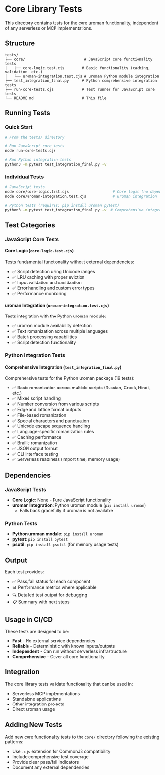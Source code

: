 # Core Library Tests

This directory contains tests for the core uroman functionality, independent of any serverless or MCP implementations.

## Structure

```
tests/
├── core/                           # JavaScript core functionality tests
│   ├── core-logic.test.cjs        # Basic functionality (caching, validation, etc.)
│   └── uroman-integration.test.cjs # uroman Python module integration
├── test_integration_final.py      # Python comprehensive integration tests
├── run-core-tests.cjs             # Test runner for JavaScript core tests
└── README.md                      # This file
```

## Running Tests

### Quick Start
```bash
# From the tests/ directory

# Run JavaScript core tests
node run-core-tests.cjs

# Run Python integration tests
python3 -m pytest test_integration_final.py -v
```

### Individual Tests
```bash
# JavaScript tests
node core/core-logic.test.cjs                    # Core logic (no dependencies)
node core/uroman-integration.test.cjs            # uroman integration

# Python tests (requires: pip install uroman pytest)
python3 -m pytest test_integration_final.py -v  # Comprehensive integration tests
```

## Test Categories

### JavaScript Core Tests

#### Core Logic (`core-logic.test.cjs`)
Tests fundamental functionality without external dependencies:
- ✅ Script detection using Unicode ranges
- ✅ LRU caching with proper eviction
- ✅ Input validation and sanitization
- ✅ Error handling and custom error types
- ✅ Performance monitoring

#### uroman Integration (`uroman-integration.test.cjs`)
Tests integration with the Python uroman module:
- ✅ uroman module availability detection
- ✅ Text romanization across multiple languages
- ✅ Batch processing capabilities
- ✅ Script detection functionality

### Python Integration Tests

#### Comprehensive Integration (`test_integration_final.py`)
Comprehensive tests for the Python uroman package (19 tests):
- ✅ Basic romanization across multiple scripts (Russian, Greek, Hindi, etc.)
- ✅ Mixed script handling
- ✅ Number conversion from various scripts
- ✅ Edge and lattice format outputs
- ✅ File-based romanization
- ✅ Special characters and punctuation
- ✅ Unicode escape sequence handling
- ✅ Language-specific romanization rules
- ✅ Caching performance
- ✅ Braille romanization
- ✅ JSON output format
- ✅ CLI interface testing
- ✅ Serverless readiness (import time, memory usage)

## Dependencies

### JavaScript Tests
- **Core Logic**: None - Pure JavaScript functionality
- **uroman Integration**: Python uroman module (`pip install uroman`)
  - Falls back gracefully if uroman is not available

### Python Tests
- **Python uroman module**: `pip install uroman`
- **pytest**: `pip install pytest`
- **psutil**: `pip install psutil` (for memory usage tests)

## Output

Each test provides:
- ✅ Pass/fail status for each component
- 📊 Performance metrics where applicable
- 🔍 Detailed test output for debugging
- 📋 Summary with next steps

## Usage in CI/CD

These tests are designed to be:
- **Fast** - No external service dependencies
- **Reliable** - Deterministic with known inputs/outputs
- **Independent** - Can run without serverless infrastructure
- **Comprehensive** - Cover all core functionality

## Integration

The core library tests validate functionality that can be used in:
- Serverless MCP implementations
- Standalone applications
- Other integration projects
- Direct uroman usage

## Adding New Tests

Add new core functionality tests to the `core/` directory following the existing patterns:
- Use `.cjs` extension for CommonJS compatibility
- Include comprehensive test coverage
- Provide clear pass/fail indicators
- Document any external dependencies 